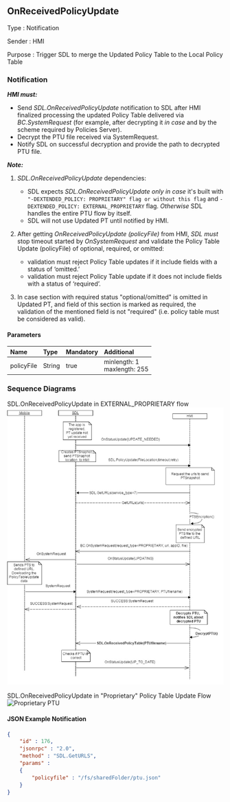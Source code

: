 ## OnReceivedPolicyUpdate
Type
: Notification

Sender
: HMI

Purpose
: Trigger SDL to merge the Updated Policy Table to the Local Policy Table

### Notification

_**HMI must:**_   
  - Send _SDL.OnReceivedPolicyUpdate_ notification to SDL after HMI finalized processing the updated Policy Table delivered via _BC.SystemRequest_ (for example, after decrypting it _in case_ and by the scheme required by Policies Server).
  - Decrypt the PTU file received via SystemRequest.
  - Notify SDL on successful decryption and provide the path to decrypted PTU file.

_**Note:**_   

1. _SDL.OnReceivedPolicyUpdate_ dependencies:  
   - SDL expects _SDL.OnReceivedPolicyUpdate_ _only in case_ it's built with `"-DEXTENDED_POLICY: PROPRIETARY" flag or without this flag` and `-DEXTENDED_POLICY: EXTERNAL_PROPRIETARY` flag. _Otherwise_ SDL handles the entire PTU flow by itself.
   - SDL will not use Updated PT until notified by HMI.   
   
2. After getting _OnReceivedPolicyUpdate (policyFile)_ from HMI, _SDL must_ stop timeout started by _OnSystemRequest_ and validate the Policy Table Update (policyFile) of optional, required, or omitted:   
    - validation must reject Policy Table updates if it include fields with a status of ‘omitted.’
    - validation must reject Policy Table update if it does not include fields with a status of ‘required’.   
3. In case section with required status "optional/omitted" is omitted in Updated PT, and field of this section is marked as required, the validation of the mentioned field is not "required" (i.e. policy table must be considered as valid).

#### Parameters

|Name|Type|Mandatory|Additional|
|:---|:---|:--------|:---------|
|policyFile|String|true|minlength: 1<br>maxlength: 255|

### Sequence Diagrams

SDL.OnReceivedPolicyUpdate in EXTERNAL_PROPRIETARY flow
![Proprietary PTU](https://github.com/DrachenkoAnastasiia/sdl_hmi_integration_guidelines/blob/PTU_external_proprietary/docs/SDL/OnReceivedPolicyUpdate/assets/SDL.OnReceivedPolicyUpdate%20in%20EXTERNAL_PROPRIETARY%20flow.jpg)

SDL.OnReceivedPolicyUpdate in "Proprietary" Policy Table Update Flow
![Proprietary PTU](./assets/OnReceivedPolicyUpdate_in_Proprietary_PTU_flow.png)

#### JSON Example Notification
```json
{
	"id" : 176,
	"jsonrpc" : "2.0",
	"method" : "SDL.GetURLS",
	"params" :
	{
		"policyfile" : "/fs/sharedFolder/ptu.json"
	}
}
```
